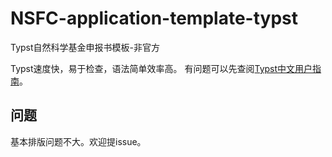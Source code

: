 # NSFC-application-template-typst
Typst自然科学基金申报书模板-非官方

Typst速度快，易于检查，语法简单效率高。
有问题可以先查阅[Typst中文用户指南](https://typst-doc-cn.github.io/docs/chinese/)。

## 问题
基本排版问题不大。欢迎提issue。
